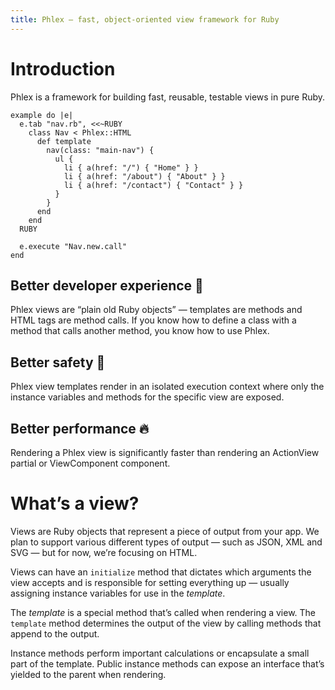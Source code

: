 ```yaml
---
title: Phlex — fast, object-oriented view framework for Ruby
---
```


# Introduction
Phlex is a framework for building fast, reusable, testable views in pure Ruby.

```phlex
example do |e|
  e.tab "nav.rb", <<~RUBY
    class Nav < Phlex::HTML
      def template
        nav(class: "main-nav") {
          ul {
            li { a(href: "/") { "Home" } }
            li { a(href: "/about") { "About" } }
            li { a(href: "/contact") { "Contact" } }
          }
        }
      end
    end
  RUBY

  e.execute "Nav.new.call"
end
```

## Better developer experience 💃
Phlex views are “plain old Ruby objects” — templates are methods and HTML tags are method calls. If you know how to define a class with a method that calls another method, you know how to use Phlex.

## Better safety 🥽

Phlex view templates render in an isolated execution context where only the instance variables and methods for the specific view are exposed.

## Better performance 🔥

Rendering a Phlex view is significantly faster than rendering an ActionView partial or ViewComponent component.


# What’s a view?

Views are Ruby objects that represent a piece of output from your app. We plan to support various different types of output — such as JSON, XML and SVG — but for now, we’re focusing on HTML.

Views can have an `initialize` method that dictates which arguments the view accepts and is responsible for setting everything up — usually assigning instance variables for use in the *template*.

The *template* is a special method that’s called when rendering a view. The `template` method determines the output of the view by calling methods that append to the output.

Instance methods perform important calculations or encapsulate a small part of the template. Public instance methods can expose an interface that’s yielded to the parent when rendering.
